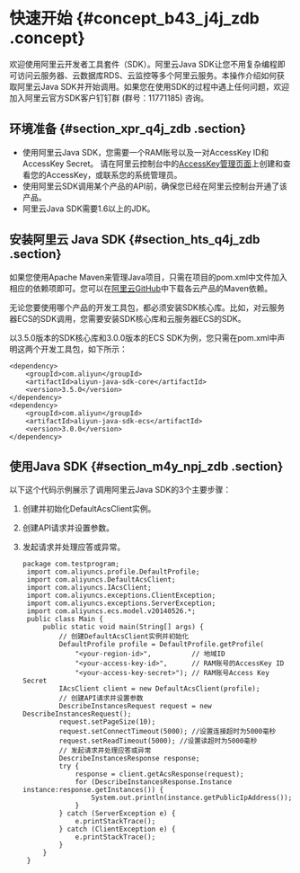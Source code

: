 # 快速开始 {#concept_b43_j4j_zdb .concept}

欢迎使用阿里云开发者工具套件（SDK）。阿里云Java SDK让您不用复杂编程即可访问云服务器、云数据库RDS、云监控等多个阿里云服务。本操作介绍如何获取阿里云Java SDK并开始调用。如果您在使用SDK的过程中遇上任何问题，欢迎加入阿里云官方SDK客户钉钉群 \(群号：11771185\) 咨询。

## 环境准备 {#section_xpr_q4j_zdb .section}

-   使用阿里云Java SDK，您需要一个RAM账号以及一对AccessKey ID和AccessKey Secret。 请在阿里云控制台中的[AccessKey管理页面](https://usercenter.console.aliyun.com/?spm=5176.doc52740.2.3.QKZk8w#/manage/ak)上创建和查看您的AccessKey，或联系您的系统管理员。
-   使用阿里云SDK调用某个产品的API前，确保您已经在阿里云控制台开通了该产品。
-   阿里云Java SDK需要1.6以上的JDK。

## 安装阿里云 Java SDK {#section_hts_q4j_zdb .section}

如果您使用Apache Maven来管理Java项目，只需在项目的pom.xml中文件加入相应的依赖项即可。您可以在[阿里云GitHub](https://github.com/aliyun/aliyun-openapi-java-sdk)中下载各云产品的Maven依赖。

无论您要使用哪个产品的开发工具包，都必须安装SDK核心库。比如，对云服务器ECS的SDK调用，您需要安装SDK核心库和云服务器ECS的SDK。

以3.5.0版本的SDK核心库和3.0.0版本的ECS SDK为例，您只需在pom.xml中声明这两个开发工具包，如下所示：

```
<dependency>
    <groupId>com.aliyun</groupId>
    <artifactId>aliyun-java-sdk-core</artifactId>
    <version>3.5.0</version>
</dependency>
<dependency>
    <groupId>com.aliyun</groupId>
    <artifactId>aliyun-java-sdk-ecs</artifactId>
    <version>3.0.0</version>
</dependency>
```

## 使用Java SDK {#section_m4y_npj_zdb .section}

以下这个代码示例展示了调用阿里云Java SDK的3个主要步骤：

1.  创建并初始化DefaultAcsClient实例。
2.  创建API请求并设置参数。
3.  发起请求并处理应答或异常。

    ```
    package com.testprogram;
     import com.aliyuncs.profile.DefaultProfile;
     import com.aliyuncs.DefaultAcsClient;
     import com.aliyuncs.IAcsClient;
     import com.aliyuncs.exceptions.ClientException;
     import com.aliyuncs.exceptions.ServerException;
     import com.aliyuncs.ecs.model.v20140526.*;
     public class Main {
         public static void main(String[] args) {
             // 创建DefaultAcsClient实例并初始化
             DefaultProfile profile = DefaultProfile.getProfile(
                 "<your-region-id>",          // 地域ID
                 "<your-access-key-id>",      // RAM账号的AccessKey ID
                 "<your-access-key-secret>"); // RAM账号Access Key Secret
             IAcsClient client = new DefaultAcsClient(profile);
             // 创建API请求并设置参数
             DescribeInstancesRequest request = new DescribeInstancesRequest();
             request.setPageSize(10);
             request.setConnectTimeout(5000); //设置连接超时为5000毫秒
             request.setReadTimeout(5000); //设置读超时为5000毫秒
             // 发起请求并处理应答或异常
             DescribeInstancesResponse response;
             try {
                 response = client.getAcsResponse(request);
                 for (DescribeInstancesResponse.Instance instance:response.getInstances()) {
                     System.out.println(instance.getPublicIpAddress());
                 }
             } catch (ServerException e) {
                 e.printStackTrace();
             } catch (ClientException e) {
                 e.printStackTrace();
             }
         }
     }
    ```


